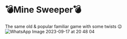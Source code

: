 # 💣Mine Sweeper💣
The same old & popular familiar game with some twists 😉
![WhatsApp Image 2023-09-17 at 20 48 04](https://github.com/OriTeicher/MineSweeper/assets/101281765/042b8ca0-6060-4861-a573-253c9cd5ab45)
